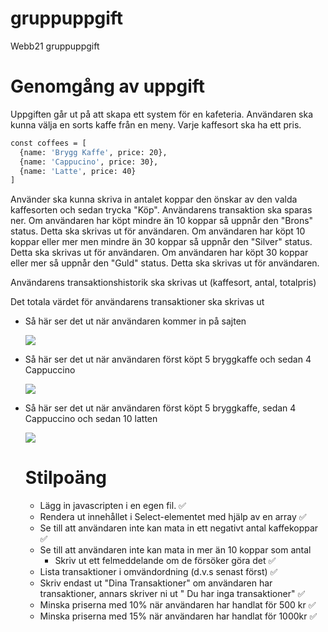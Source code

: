 # gruppuppgift


Webb21 gruppuppgift

# Genomgång av uppgift

Uppgiften går ut på att skapa ett system för en kafeteria.
Användaren ska kunna välja en sorts kaffe från en meny. Varje kaffesort ska ha ett pris.

```bash
const coffees = [
  {name: 'Brygg Kaffe', price: 20},
  {name: 'Cappucino', price: 30},
  {name: 'Latte', price: 40}
]
```

Använder ska kunna skriva in antalet koppar den önskar av den valda kaffesorten och sedan trycka "Köp".
Användarens transaktion ska sparas ner.
Om användaren har köpt mindre än 10 koppar så uppnår den "Brons" status. Detta ska skrivas ut för användaren.
Om användaren har köpt 10 koppar eller mer men mindre än 30 koppar så uppnår den "Silver" status. Detta ska skrivas ut för användaren.
Om användaren har köpt 30 koppar eller mer så uppnår den "Guld" status. Detta ska skrivas ut för användaren.

Användarens transaktionshistorik ska skrivas ut (kaffesort, antal, totalpris)

Det totala värdet för användarens transaktioner ska skrivas ut

- Så här ser det ut när användaren kommer in på sajten

  ![](images/Screenshot%2021-09-26%at%21.06.11.png)

- Så här ser det ut när användaren först köpt 5 bryggkaffe och sedan 4 Cappuccino

  ![](images/Screenshot%2021-09-26%at%21.07.01.png)

- Så här ser det ut när användaren först köpt 5 bryggkaffe, sedan 4 Cappuccino och sedan 10 latten

  ![](images/Screenshot%2021-09-26%at%21.07.38.png)
  
  # Stilpoäng
  - Lägg in javascripten i en egen fil. ✅
  - Rendera ut innehållet i Select-elementet med hjälp av en array ✅
  - Se till att användaren inte kan mata in ett negativt antal kaffekoppar ✅
  - Se till att användaren inte kan mata in mer än 10 koppar som antal
    - Skriv ut ett felmeddelande om de försöker göra det ✅
  - Lista transaktioner i omvändordning (d.v.s senast först) ✅
  - Skriv endast ut "Dina Transaktioner" om användaren har transaktioner, annars skriver ni ut " Du har inga transaktioner" ✅
  - Minska priserna med 10% när användaren har handlat för 500 kr ✅
  - Minska priserna med 15% när användaren har handlat för 1000kr ✅

  
